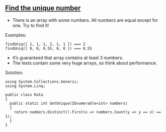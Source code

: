 ## [Find the unique number](https://www.codewars.com/kata/585d7d5adb20cf33cb000235/train/csharp)

- There is an array with some numbers. All numbers are equal except for one. Try to find it!

Examples:

```CSharp
findUniq([ 1, 1, 1, 2, 1, 1 ]) === 2
findUniq([ 0, 0, 0.55, 0, 0 ]) === 0.55
```

- It’s guaranteed that array contains at least 3 numbers.
- The tests contain some very huge arrays, so think about performance.

Solution:

```CSharp
using System.Collections.Generic;
using System.Linq;

public class Kata
{
  public static int GetUnique(IEnumerable<int> numbers)
  {
    return numbers.Distinct().First(x => numbers.Count(y => y == x) == 1);
  }
}
```
